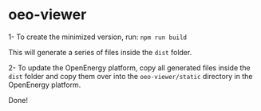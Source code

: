 # oeo-viewer

1- To create the minimized version, run:
`npm run build`

This will generate a series of files inside the `dist` folder. 

2- To update the OpenEnergy platform, copy all generated files inside the `dist` folder and copy them over into the `oeo-viewer/static` directory in the OpenEnergy platform.

Done!


